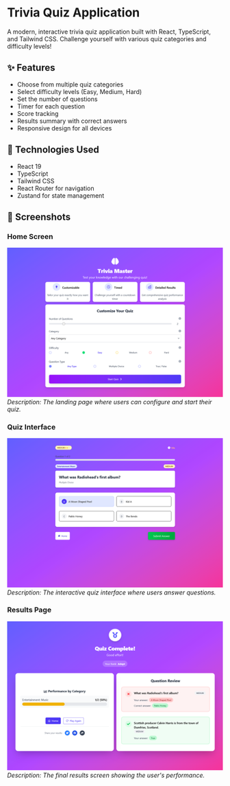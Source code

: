# Trivia Quiz Application

A modern, interactive trivia quiz application built with React, TypeScript, and Tailwind CSS. Challenge yourself with various quiz categories and difficulty levels!

## ✨ Features

- Choose from multiple quiz categories
- Select difficulty levels (Easy, Medium, Hard)
- Set the number of questions
- Timer for each question
- Score tracking
- Results summary with correct answers
- Responsive design for all devices

## 🚀 Technologies Used

- React 19
- TypeScript
- Tailwind CSS
- React Router for navigation
- Zustand for state management

## 📸 Screenshots

### Home Screen

![Home Screen](./public/Screenshots/Home.png)
_Description: The landing page where users can configure and start their quiz._

### Quiz Interface

![Quiz Interface](./public/Screenshots/Quiz.png)
_Description: The interactive quiz interface where users answer questions._

### Results Page

![Results Page](./public/Screenshots/Results.png)
_Description: The final results screen showing the user's performance._
